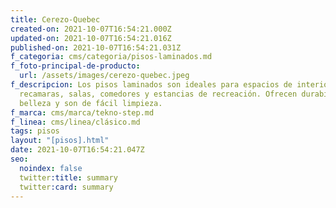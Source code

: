 ```yaml
---
title: Cerezo-Quebec
created-on: 2021-10-07T16:54:21.000Z
updated-on: 2021-10-07T16:54:21.016Z
published-on: 2021-10-07T16:54:21.031Z
f_categoria: cms/categoria/pisos-laminados.md
f_foto-principal-de-producto:
  url: /assets/images/cerezo-quebec.jpeg
f_descripcion: Los pisos laminados son ideales para espacios de interior como
  recamaras, salas, comedores y estancias de recreación. Ofrecen durabilidad,
  belleza y son de fácil limpieza.
f_marca: cms/marca/tekno-step.md
f_linea: cms/linea/clásico.md
tags: pisos
layout: "[pisos].html"
date: 2021-10-07T16:54:21.047Z
seo:
  noindex: false
  twitter:title: summary
  twitter:card: summary
---
```

